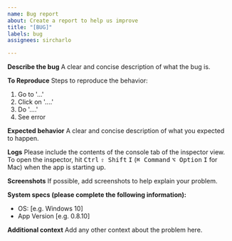 ```yaml
---
name: Bug report
about: Create a report to help us improve
title: "[BUG]"
labels: bug
assignees: sircharlo

---
```


**Describe the bug**
A clear and concise description of what the bug is.

**To Reproduce**
Steps to reproduce the behavior:

1. Go to '...'
2. Click on '....'
3. Do '....'
4. See error

**Expected behavior**
A clear and concise description of what you expected to happen.

<!-- markdownlint-disable MD033 -->
**Logs**
Please include the contents of the console tab of the inspector view. To open the inspector, hit <kbd>Ctrl</kbd> <kbd>⇧ Shift</kbd> <kbd>I</kbd> (<kbd>⌘ Command</kbd> <kbd>⌥ Option</kbd> <kbd>I</kbd> for Mac) when the app is starting up.

**Screenshots**
If possible, add screenshots to help explain your problem.

**System specs (please complete the following information):**

- OS: [e.g. Windows 10]
- App Version [e.g. 0.8.10]

**Additional context**
Add any other context about the problem here.
